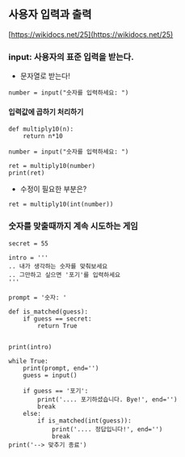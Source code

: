 ## 사용자 입력과 출력

[https://wikidocs.net/25](https://wikidocs.net/25)


### input: 사용자의 표준 입력을 받는다.
* 문자열로 받는다!

```
number = input("숫자를 입력하세요: ") 
```

#### 입력값에 곱하기 처리하기
```
def multiply10(n):
    return n*10

number = input("숫자를 입력하세요: ")

ret = multiply10(number)
print(ret)

```
* 수정이 필요한 부분은?
```
ret = multiply10(int(number))
```

### 숫자를 맞출때까지 계속 시도하는 게임

```
secret = 55

intro = '''
.. 내가 생각하는 숫자를 맞춰보세요
.. 그만하고 싶으면 '포기'를 입력하세요
'''

prompt = '숫자: '

def is_matched(guess):
    if guess == secret:
        return True


print(intro)

while True:
    print(prompt, end='')
    guess = input()

    if guess == '포기':
        print('.... 포기하셨습니다. Bye!', end='')
        break
    else:
        if is_matched(int(guess)):
            print('.... 정답입니다!', end='')
            break
print('--> 맞추기 종료')
```
